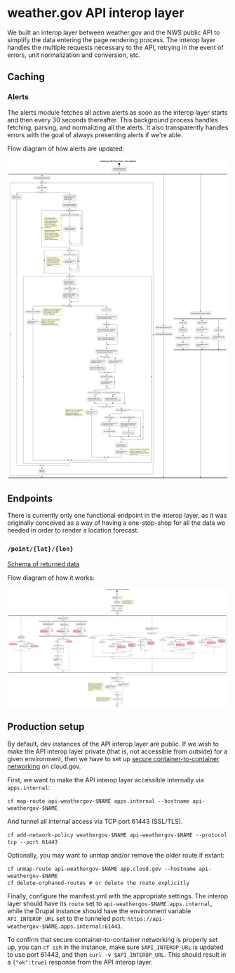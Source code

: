 # weather.gov API interop layer

We built an interop layer between weather.gov and the NWS public API to simplify
the data entering the page rendering process. The interop layer handles the
multiple requests necessary to the API, retrying in the event of errors, unit
normalization and conversion, etc.

## Caching

### Alerts

The alerts module fetches all active alerts as soon as the interop layer starts
and then every 30 seconds thereafter. This background process handles fetching,
parsing, and normalizing all the alerts. It also transparently handles errors
with the goal of always presenting alerts if we're able.

Flow diagram of how alerts are updated:

![](diagrams/interop-layer-alerts.png)

## Endpoints

There is currently only one functional endpoint in the interop layer, as it was
originally conceived as a way of having a one-stop-shop for all the data we
needed in order to render a location forecast.

### `/point/{lat}/{lon}`

[Schema of returned data](interop/README.md)

Flow diagram of how it works:

![](diagrams/interop-layer-point.png)

## Production setup

By default, dev instances of the API interop layer are public. If we wish to
make the API interop layer private (that is, not accessible from outside) for a
given environment, then we have to set up [secure container-to-container
networking](https://cloud.gov/docs/management/container-to-container/#configuring-secure-container-to-container-networking)
on cloud.gov.

First, we want to make the API interop layer accessible internally via `apps.internal`:

    cf map-route api-weathergov-$NAME apps.internal --hostname api-weathergov-$NAME

And tunnel all internal access via TCP port 61443 (SSL/TLS).

    cf add-network-policy weathergov-$NAME api-weathergov-$NAME --protocol tcp --port 61443

Optionally, you may want to unmap and/or remove the older route if extant:

    cf unmap-route api-weathergov-$NAME app.cloud.gov --hostname api-weathergov-$NAME
    cf delete-orphaned-routes # or delete the route explicitly

Finally, configure the manifest.yml with the appropriate settings. The interop
layer should have its `route` set to `api-weathergov-$NAME.apps.internal`, while
the Drupal instance should have the environment variable `API_INTEROP_URL` set
to the tunneled port: `https://api-weathergov-$NAME.apps.internal:61443`.

To confirm that secure container-to-container networking is properly set up, you
can `cf ssh` in the instance, make sure `$API_INTEROP_URL` is updated to use
port 61443, and then `curl -v $API_INTEROP_URL`. This should result in a
`{"ok":true}` response from the API interop layer.

